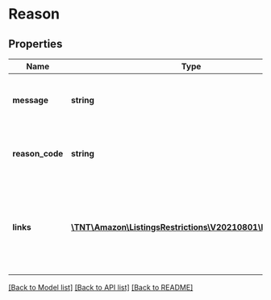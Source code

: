 # Reason

## Properties
Name | Type | Description | Notes
------------ | ------------- | ------------- | -------------
**message** | **string** | A message describing the reason for the restriction. | 
**reason_code** | **string** | A code indicating why the listing is restricted. | [optional] 
**links** | [**\TNT\Amazon\ListingsRestrictions\V20210801\Model\Link[]**](Link.md) | A list of path forward links that may allow Selling Partners to remove the restriction. | [optional] 

[[Back to Model list]](../README.md#documentation-for-models) [[Back to API list]](../README.md#documentation-for-api-endpoints) [[Back to README]](../README.md)


